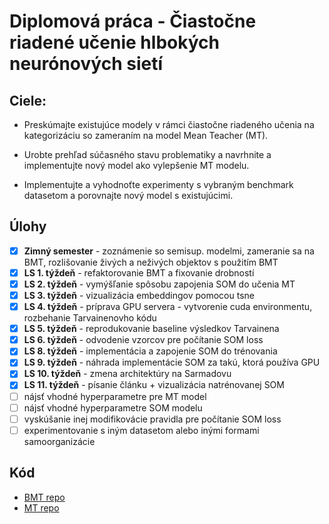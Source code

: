 #  Diplomová práca - Čiastočne riadené učenie hlbokých neurónových sietí

## Ciele:
- Preskúmajte existujúce modely v rámci čiastočne riadeného učenia na kategorizáciu so zameraním na model Mean Teacher (MT).
 
- Urobte prehľad súčasného stavu problematiky a navrhnite a implementujte nový model ako vylepšenie MT modelu. 

- Implementujte a vyhodnoťte experimenty s vybraným benchmark datasetom a porovnajte nový model s existujúcimi.

## Úlohy
- [x] **Zimný semester** - zoznámenie so semisup. modelmi, zameranie sa na BMT, rozlišovanie živých a neživých objektov s použitím BMT
- [x] **LS 1. týždeň** - refaktorovanie BMT a fixovanie drobností
- [x] **LS 2. týždeň** - vymýšľanie spôsobu zapojenia SOM do učenia MT 
- [x] **LS 3. týždeň** - vizualizácia embeddingov pomocou tsne
- [x] **LS 4. týždeň** - príprava GPU servera - vytvorenie cuda environmentu, rozbehanie Tarvainenovho kódu
- [x] **LS 5. týždeň** - reprodukovanie baseline výsledkov Tarvainena
- [x] **LS 6. týždeň** - odvodenie vzorcov pre počítanie SOM loss
- [x] **LS 8. týždeň** - implementácia a zapojenie SOM do trénovania
- [x] **LS 9. týždeň** - náhrada implementácie SOM za takú, ktorá používa GPU
- [x] **LS 10. týždeň** - zmena architektúry na Sarmadovu
- [x] **LS 11. týždeň** - písanie článku + vizualizácia natrénovanej SOM
- [ ] nájsť vhodné hyperparametre pre MT model
- [ ] nájsť vhodné hyperparametre SOM modelu
- [ ] vyskúšanie inej modifikovácie pravidla pre počítanie SOM loss
- [ ] experimentovanie s iným datasetom alebo inými formami samoorganizácie

## Kód
- [BMT repo](github.com/Sabka/DT-mean-teacher)
- [MT repo](github.com/Sabka/DT-MT)
